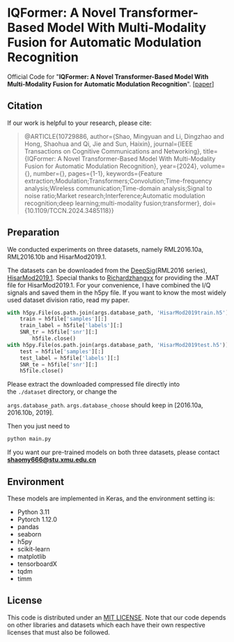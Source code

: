 # **IQFormer: A Novel Transformer-Based Model With Multi-Modality Fusion for Automatic Modulation Recognition**

Official Code for "**IQFormer: A Novel Transformer-Based Model With Multi-Modality Fusion for Automatic Modulation Recognition**". [[paper](https://ieeexplore.ieee.org/abstract/document/10729886)]

## Citation

If our work is helpful to your research, please cite:

> @ARTICLE{10729886,
  author={Shao, Mingyuan and Li, Dingzhao and Hong, Shaohua and Qi, Jie and Sun, Haixin},
  journal={IEEE Transactions on Cognitive Communications and Networking},
  title={IQFormer: A Novel Transformer-Based Model With Multi-Modality Fusion for Automatic Modulation Recognition},
  year={2024},
  volume={},
  number={},
  pages={1-1},
  keywords={Feature extraction;Modulation;Transformers;Convolution;Time-frequency analysis;Wireless communication;Time-domain analysis;Signal to noise ratio;Market research;Interference;Automatic modulation recognition;deep learning;multi-modality fusion;transformer},
  doi={10.1109/TCCN.2024.3485118}}
> 

## **Preparation**

We conducted experiments on three datasets, namely RML2016.10a, RML2016.10b and HisarMod2019.1.

The datasets can be downloaded from the [DeepSig](https://www.deepsig.ai/datasets/)(RML2016 series), [HisarMod2019.1](https://pan.quark.cn/s/016a2f6861a2).  Special thanks to [Richardzhangxx](https://github.com/Richardzhangxx/AMR-Benchmark) for providing the .MAT file for HisarMod2019.1. For your convenience, I have combined the I/Q signals and saved them in the h5py file. If you want to know the most widely used dataset division ratio, read my paper.

```python
with h5py.File(os.path.join(args.database_path, 'HisarMod2019train.h5')) as h5file:
    train = h5file['samples'][:]
    train_label = h5file['labels'][:]
    SNR_tr = h5file['snr'][:]
		h5file.close()
with h5py.File(os.path.join(args.database_path, 'HisarMod2019test.h5')) as h5file:
    test = h5file['samples'][:]
    test_label = h5file['labels'][:]
    SNR_te = h5file['snr'][:]
    h5file.close()
```

Please extract the downloaded compressed file directly into the `./dataset` directory, or change the 

`args.database_path`.  `args.database_choose`  should keep in [2016.10a, 2016.10b, 2019].

Then you just need to 

```python
python main.py
```

If you want our pre-trained models on both three datasets, please contact **shaomy666@stu.xmu.edu.cn**

## **Environment**

These models are implemented in Keras, and the environment setting is:

- Python 3.11
- Pytorch 1.12.0
- pandas
- seaborn
- h5py
- scikit-learn
- matplotlib
- tensorboardX
- tqdm
- timm

## **License**

This code is distributed under an [MIT LICENSE](https://github.com/zjwXDU/AMC-Net/blob/main/LICENSE). Note that our code depends on other libraries and datasets which each have their own respective licenses that must also be followed.
